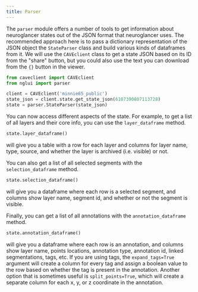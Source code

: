 ```yaml
---
title: Parser
---
```


The `parser` module offers a number of tools to get information about neuroglancer states out of the JSON format that neuroglancer uses.
The recommended approach here is to pass a dictionary representation of the JSON object the `StateParser` class and build various kinds of dataframes from it.
We will use the `CAVEclient` class to get a state JSON based on its ID from the "share" button, but you could also use the text you can download from the `{}` button in the viewer.

```python
from caveclient import CAVEclient
from nglui import parser

client = CAVEclient('minnie65_public')
state_json = client.state.get_state_json(6107390807113728)
state = parser.StateParser(state_json)
```

You can now access different aspects of the state.
For example, to get a list of all layers and their core info, you can use the `layer_dataframe` method.

```python
state.layer_dataframe()
```

will give you a table with a row for each layer and columns for layer name, type, source, and whether the layer is archived (i.e. visible) or not.

You can also get a list of all selected segments with the `selection_dataframe` method.

```python
state.selection_dataframe()
```

will give you a dataframe where each row is a selected segment, and columns show layer name, segment id, and whether or not the segment is visible.

Finally, you can get a list of all annotations with the `annotation_dataframe` method.

```python
state.annotation_dataframe()
```

will give you a dataframe where each row is an annotation, and columns show layer name, points locations, annotation type, annotation id, linked segmentations, tags, etc. If you are using tags, the `expand_tags=True` argument will create a column for every tag and assign a boolean value to the row based on whether the tag is present in the annotation.
Another option that is sometimes useful is `split_points=True`, which will create a separate column for each x, y, or z coordinate in the annotation.



